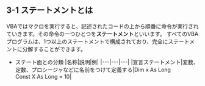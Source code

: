 ## 3-1 ステートメントとは
VBAではマクロを実行すると、記述されたコードの上から順番に命令が実行されていきます。その命令の一つひとつを**ステートメント**といいます。
すべてのVBAプログラムは、1つ以上のステートメントで構成されており、完全にステートメントに分解することができます。
- ステート面との分類
|名称|説明|例|
|---|---|---|
|宣言ステートメント|変数、定数、プロシージャなどに名前をつけて定義する|Dim x As Long<br>Const X As Long = 10|